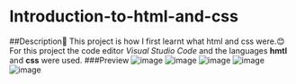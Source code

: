 # Introduction-to-html-and-css
##Description👀
This project is how I first learnt what html and css were.😊
For this project the code editor *Visual Studio Code* and the languages **hmtl** and **css** were used.
###Preview
![image](https://github.com/sophxrgz14/Introduction-to-html-and-css/assets/151889411/9c835e1c-572c-40ad-8856-08998d0fc3ee)
![image](https://github.com/sophxrgz14/Introduction-to-html-and-css/assets/151889411/f340edc3-9174-453d-b31d-fef75c826d4a)
![image](https://github.com/sophxrgz14/Introduction-to-html-and-css/assets/151889411/ab1d3e06-7ab9-4c69-aaf2-9708412a05d8)
![image](https://github.com/sophxrgz14/Introduction-to-html-and-css/assets/151889411/5525db1e-bf98-4041-8b9f-12818be3e172)
![image](https://github.com/sophxrgz14/Introduction-to-html-and-css/assets/151889411/8f410278-5b98-4527-9f14-5ca71291b9ce)





